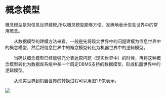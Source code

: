 # 概念模型

​        概念模型是对信息世界建模,所以概念模型能够方便、准确地表示信息世界中的常用概念。

　　从数据模型的建模方法来看，一般是先将现实世界中的问题建模为信息世界中的概念模型，然后将信息世界中的概念模型转化为机器世界中的逻辑模型。

　　当确认概念模型已经能够充分表达原问题（现实世界中）的时候，再将这种概念模型转化为数据库系统中某一个既定DBMS支持的数据模型，形成机器世界中的逻辑模型。

　　从现实世界到机器世界的转换过程可以用图1.9来表示。

![](https://img1.zlogs.net/19/20191026000634.png)

